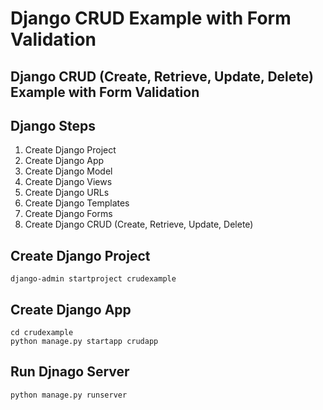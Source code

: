 # Django CRUD Example with Form Validation

## Django CRUD (Create, Retrieve, Update, Delete) Example with Form Validation

## Django Steps
1. Create Django Project
2. Create Django App
3. Create Django Model
4. Create Django Views
5. Create Django URLs
6. Create Django Templates
7. Create Django Forms
8. Create Django CRUD (Create, Retrieve, Update, Delete)

## Create Django Project
```
django-admin startproject crudexample
```

## Create Django App
```
cd crudexample
python manage.py startapp crudapp
```

## Run Djnago Server
```python manage.py runserver```




